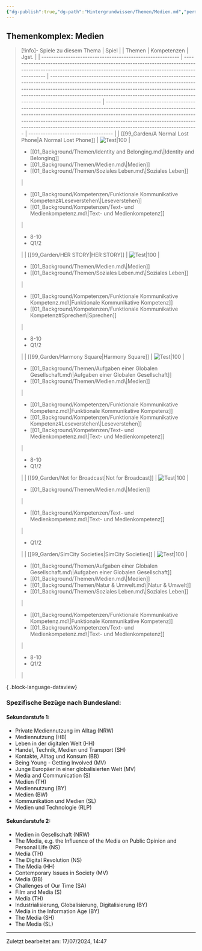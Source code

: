 ```yaml
---
{"dg-publish":true,"dg-path":"Hintergrundwissen/Themen/Medien.md","permalink":"/hintergrundwissen/themen/medien/","tags":["topic"],"noteIcon":"1"}
---
```


## Themenkomplex: Medien
>[!info]- Spiele zu diesem Thema
> | Spiel                                                     |                                                                                                                                                                | Themen                                                                                                                                                                                                                                                                                                                | Kompetenzen                                                                                                                                                                                                                                                                                                                            | Jgst.                               |
> | --------------------------------------------------------- | -------------------------------------------------------------------------------------------------------------------------------------------------------------- | --------------------------------------------------------------------------------------------------------------------------------------------------------------------------------------------------------------------------------------------------------------------------------------------------------------------- | -------------------------------------------------------------------------------------------------------------------------------------------------------------------------------------------------------------------------------------------------------------------------------------------------------------------------------------- | ----------------------------------- |
> | [[99_Garden/A Normal Lost Phone\|A Normal Lost Phone]] | ![Test\|100](https://images.igdb.com/igdb/image/upload/t_cover_big/co2kfs.webp)                                                                                | <ul><li>[[01_Background/Themen/Identity and Belonging.md\\|Identity and Belonging]]</li><li>[[01_Background/Themen/Medien.md\\|Medien]]</li><li>[[01_Background/Themen/Soziales Leben.md\\|Soziales Leben]]</li></ul>                                                                                                 | <ul><li>[[01_Background/Kompetenzen/Funktionale Kommunikative Kompetenz#Leseverstehen\\|Leseverstehen]]</li><li>[[01_Background/Kompetenzen/Text- und Medienkompetenz.md\\|Text- und Medienkompetenz]]</li></ul>                                                                                                                    | <ul><li>8-10</li><li>Q1/2</li></ul> |
> | [[99_Garden/HER STORY\|HER STORY]]                     | ![Test\|100](https://m.media-amazon.com/images/M/MV5BMTYwMGY1MDAtMzcyZC00Y2E4LWFjNjgtZjdhNjMyYjM4NDQwXkEyXkFqcGdeQXVyMTA0MTM5NjI2._V1_.jpg)                    | <ul><li>[[01_Background/Themen/Medien.md\\|Medien]]</li><li>[[01_Background/Themen/Soziales Leben.md\\|Soziales Leben]]</li></ul>                                                                                                                                                                                     | <ul><li>[[01_Background/Kompetenzen/Funktionale Kommunikative Kompetenz.md\\|Funktionale Kommunikative Kompetenz]]</li><li>[[01_Background/Kompetenzen/Funktionale Kommunikative Kompetenz#Sprechen\\|Sprechen]]</li></ul>                                                                                                          | <ul><li>8-10</li><li>Q1/2</li></ul> |
> | [[99_Garden/Harmony Square\|Harmony Square]]           | ![Test\|100](https://games-im-unterricht.de/sites/default/files/styles/game_bild_cropped_480x270/public/spielbilder/Harmony%20Square%20Logo.PNG?itok=ueAAXUbs) | <ul><li>[[01_Background/Themen/Aufgaben einer Globalen Gesellschaft.md\\|Aufgaben einer Globalen Gesellschaft]]</li><li>[[01_Background/Themen/Medien.md\\|Medien]]</li></ul>                                                                                                                                         | <ul><li>[[01_Background/Kompetenzen/Funktionale Kommunikative Kompetenz.md\\|Funktionale Kommunikative Kompetenz]]</li><li>[[01_Background/Kompetenzen/Funktionale Kommunikative Kompetenz#Leseverstehen\\|Leseverstehen]]</li><li>[[01_Background/Kompetenzen/Text- und Medienkompetenz.md\\|Text- und Medienkompetenz]]</li></ul> | <ul><li>8-10</li><li>Q1/2</li></ul> |
> | [[99_Garden/Not for Broadcast\|Not for Broadcast]]     | ![Test\|100](https://images.igdb.com/igdb/image/upload/t_cover_big/co5bcn.webp)                                                                                | <ul><li>[[01_Background/Themen/Medien.md\\|Medien]]</li></ul>                                                                                                                                                                                                                                                         | <ul><li>[[01_Background/Kompetenzen/Text- und Medienkompetenz.md\\|Text- und Medienkompetenz]]</li></ul>                                                                                                                                                                                                                               | <ul><li>Q1/2</li></ul>              |
> | [[99_Garden/SimCity Societies\|SimCity Societies]]     | ![Test\|100](https://assetsio.gnwcdn.com/co1ufe.jpg?width=1200&height=1200&fit=bounds&quality=70&format=jpg&auto=webp)                                         | <ul><li>[[01_Background/Themen/Aufgaben einer Globalen Gesellschaft.md\\|Aufgaben einer Globalen Gesellschaft]]</li><li>[[01_Background/Themen/Medien.md\\|Medien]]</li><li>[[01_Background/Themen/Natur & Umwelt.md\\|Natur & Umwelt]]</li><li>[[01_Background/Themen/Soziales Leben.md\\|Soziales Leben]]</li></ul> | <ul><li>[[01_Background/Kompetenzen/Funktionale Kommunikative Kompetenz.md\\|Funktionale Kommunikative Kompetenz]]</li><li>[[01_Background/Kompetenzen/Text- und Medienkompetenz.md\\|Text- und Medienkompetenz]]</li></ul>                                                                                                            | <ul><li>8-10</li><li>Q1/2</li></ul> |
> 
{ .block-language-dataview}
### Spezifische Bezüge nach Bundesland:

#### Sekundarstufe 1:
- Private Mediennutzung im Alltag (NRW)      
- Mediennutzung (HB) 
- Leben in der digitalen Welt (HH)  
- Handel, Technik, Medien und Transport (SH)
- Kontakte, Alltag und Konsum (BB)
- Being Young - Getting Involved (MV)
- Junge Europäer in einer globalisierten Welt (MV)
- Media and Communication (S)
- Medien (TH)
- Mediennutzung (BY)
- Medien (BW) 
- Kommunikation und Medien (SL)
- Medien und Technologie (RLP) 

#### Sekundarstufe 2:
- Medien in Gesellschaft (NRW)
- The Media, e.g. the Influence of the Media on Public Opinion and Personal Life (NS)
- Media (TH) 
- The Digital Revolution (NS)
- The Media (HH)
- Contemporary Issues in Society (MV)
- Media (BB)
- Challenges of Our Time (SA)
-  Film and Media (S)
- Media (TH)
- Industrialisierung, Globalisierung, Digitalisierung (BY)
- Media in the Information Age (BY)
- The Media (SH)
- The Media (SL)
---
Zuletzt bearbeitet am: 17/07/2024, 14:47